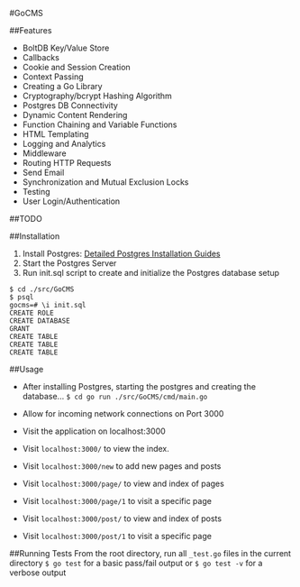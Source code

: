 #GoCMS

##Features
* BoltDB Key/Value Store
* Callbacks
* Cookie and Session Creation
* Context Passing
* Creating a Go Library
* Cryptography/bcrypt Hashing Algorithm
* Postgres DB Connectivity
* Dynamic Content Rendering
* Function Chaining and Variable Functions
* HTML Templating
* Logging and Analytics
* Middleware
* Routing HTTP Requests
* Send Email
* Synchronization and Mutual Exclusion Locks
* Testing
* User Login/Authentication

##TODO

##Installation
1. Install Postgres: [Detailed Postgres Installation Guides](https://wiki.postgresql.org/wiki/Detailed_installation_guides)
2. Start the Postgres Server
3. Run init.sql script to create and initialize the Postgres database setup
```
$ cd ./src/GoCMS
$ psql
gocms=# \i init.sql
CREATE ROLE
CREATE DATABASE
GRANT
CREATE TABLE
CREATE TABLE
CREATE TABLE
```

##Usage
* After installing Postgres, starting the postgres and creating the database...
`$ cd go run ./src/GoCMS/cmd/main.go`

* Allow for incoming network connections on Port 3000
* Visit the application on localhost:3000
* Visit  `localhost:3000/`  to view the index.
* Visit  `localhost:3000/new`  to add new pages and posts
* Visit  `localhost:3000/page/`  to view and index of pages
* Visit  `localhost:3000/page/1`  to visit a specific page
* Visit  `localhost:3000/post/`  to view and index of posts
* Visit  `localhost:3000/post/1`  to visit a specific page

##Running Tests
From the root directory, run all `_test.go` files in the current directory
`$ go test` for a basic pass/fail output or `$ go test -v` for a verbose output
